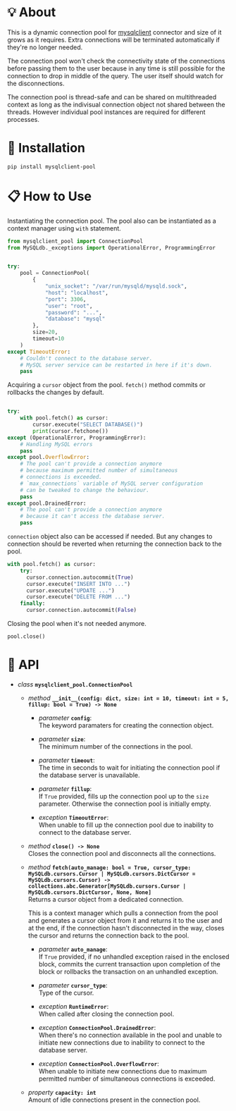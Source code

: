 # 💡 **About**

This is a dynamic connection pool for [mysqlclient](https://github.com/PyMySQL/mysqlclient) connector and size of it grows as it requires. Extra connections will be terminated automatically if they're no longer needed.

The connection pool won't check the connectivity state of the connections before passing them to the user because in any time is still possible for the connection to drop in middle of the query. The user itself should watch for the disconnections.

The connection pool is thread-safe and can be shared on multithreaded context as long as the indivisual connection object not shared between the threads. However individual pool instances are required for different processes.

# 🔌 **Installation**

```bash
pip install mysqlclient-pool
```

# 📋 **How to Use**

Instantiating the connection pool. The pool also can be instantiated as a context manager using `with` statement.

```python
from mysqlclient_pool import ConnectionPool
from MySQLdb._exceptions import OperationalError, ProgrammingError


try:
    pool = ConnectionPool(
        {
            "unix_socket": "/var/run/mysqld/mysqld.sock",
            "host": "localhost",
            "port": 3306,
            "user": "root",
            "password": "...",
            "database": "mysql"
        },
        size=20,
        timeout=10
    )
except TimeoutError:
    # Couldn't connect to the database server.
    # MySQL server service can be restarted in here if it's down.
    pass
```

Acquiring a `cursor` object from the pool. `fetch()` method commits or rollbacks the changes by default.

```python

try:
    with pool.fetch() as cursor:
        cursor.execute("SELECT DATABASE()")
        print(cursor.fetchone())
except (OperationalError, ProgrammingError):
    # Handling MySQL errors
    pass
except pool.OverflowError:
    # The pool can't provide a connection anymore
    # because maximum permitted number of simultaneous
    # connections is exceeded.
    # `max_connections` variable of MySQL server configuration
    # can be tweaked to change the behaviour.
    pass
except pool.DrainedError:
    # The pool can't provide a connection anymore
    # because it can't access the database server.
    pass
```

`connection` object also can be accessed if needed. But any changes to connection should be reverted when returning the connection back to the pool.

```python
with pool.fetch() as cursor:
    try:
      cursor.connection.autocommit(True)
      cursor.execute("INSERT INTO ...")
      cursor.execute("UPDATE ...")
      cursor.execute("DELETE FROM ...")
    finally:
      cursor.connection.autocommit(False)
```

Closing the pool when it's not needed anymore.

```python
pool.close()
```

# 🔧 **API**

- _class_ **`mysqlclient_pool.ConnectionPool`**

  - _method_ **`__init__(config: dict, size: int = 10, timeout: int = 5, fillup: bool = True) -> None`**

    - _parameter_ **`config`**:  
      The keyword paramaters for creating the connection object.

    - _parameter_ **`size`**:  
      The minimum number of the connections in the pool.

    - _parameter_ **`timeout`**:  
      The time in seconds to wait for initiating the connection pool if the database server is unavailable.

    - _parameter_ **`fillup`**:  
      If `True` provided, fills up the connection pool up to the `size` parameter. Otherwise the connection pool is initially empty.

    - _exception_ **`TimeoutError`**:  
      When unable to fill up the connection pool due to inability to connect to the database server.

  - _method_ **`close() -> None`**  
    Closes the connection pool and disconnects all the connections.

  - _method_ **`fetch(auto_manage: bool = True, cursor_type: MySQLdb.cursors.Cursor | MySQLdb.cursors.DictCursor = MySQLdb.cursors.Cursor) -> collections.abc.Generator[MySQLdb.cursors.Cursor | MySQLdb.cursors.DictCursor, None, None]`**  
    Returns a cursor object from a dedicated connection.

    This is a context manager which pulls a connection from the pool and generates a cursor object from it and returns it to the user and at the end, if the connection hasn't disconnected in the way, closes the cursor and returns the connection back to the pool.

    - _parameter_ **`auto_manage`**:  
      If `True` provided, if no unhandled exception raised in the enclosed block, commits the current transaction upon completion of the block or rollbacks the transaction on an unhandled exception.

    - _parameter_ **`cursor_type`**:  
      Type of the cursor.

    - _exception_ **`RuntimeError`**:  
      When called after closing the connection pool.

    - _exception_ **`ConnectionPool.DrainedError`**:  
      When there's no connection available in the pool and unable to initiate new connections due to inability to connect to the database server.

    - _exception_ **`ConnectionPool.OverflowError`**:  
      When unable to initiate new connections due to maximum permitted number of simultaneous connections is exceeded.

  - _property_ **`capacity: int`**  
    Amount of idle connections present in the connection pool.

